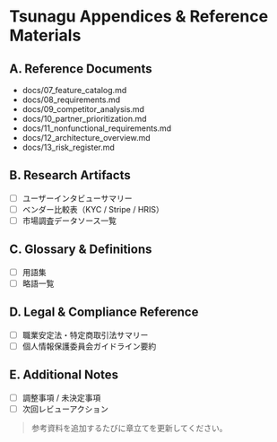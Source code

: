 # Tsunagu Appendices & Reference Materials

## A. Reference Documents
- docs/07_feature_catalog.md
- docs/08_requirements.md
- docs/09_competitor_analysis.md
- docs/10_partner_prioritization.md
- docs/11_nonfunctional_requirements.md
- docs/12_architecture_overview.md
- docs/13_risk_register.md

## B. Research Artifacts
- [ ] ユーザーインタビューサマリー
- [ ] ベンダー比較表（KYC / Stripe / HRIS）
- [ ] 市場調査データソース一覧

## C. Glossary & Definitions
- [ ] 用語集
- [ ] 略語一覧

## D. Legal & Compliance Reference
- [ ] 職業安定法・特定商取引法サマリー
- [ ] 個人情報保護委員会ガイドライン要約

## E. Additional Notes
- [ ] 調整事項 / 未決定事項
- [ ] 次回レビューアクション

> 参考資料を追加するたびに章立てを更新してください。
